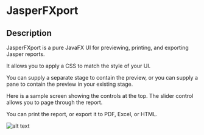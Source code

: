 JasperFXport 
==========



## Description

JasperFXport is a pure JavaFX UI for previewing, printing, and exporting Jasper reports.

It allows you to apply a CSS to match the style of your UI.

You can supply a separate stage to contain the preview, or you can supply a pane to contain the preview in your existing stage.

Here is a sample screen showing the controls at the top. The slider control allows you to page through the report. 

You can print the report, or export it to PDF, Excel, or HTML.




![alt text](https://github.com/pjacobsma/JasperFXport/docs/JasperFXport.JPG?raw=true)


